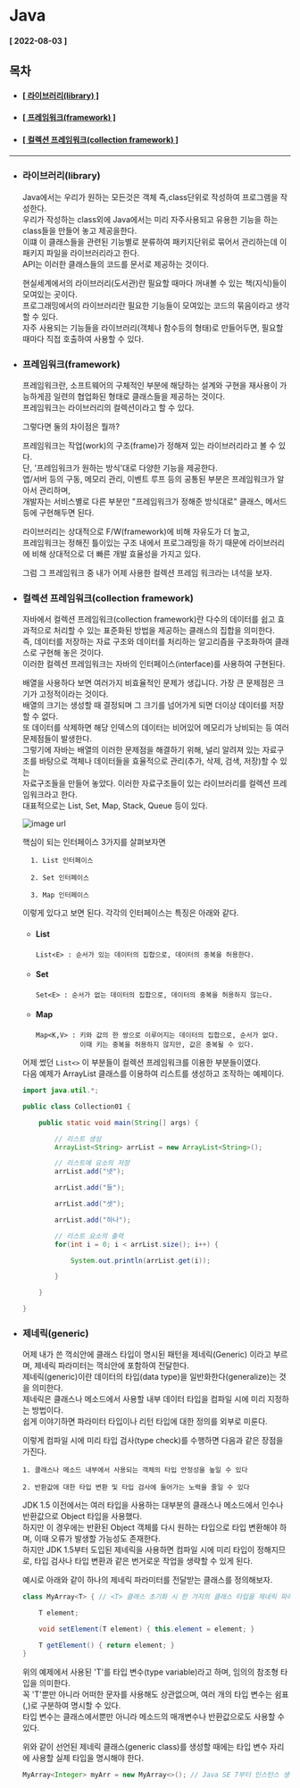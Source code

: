 # Java 
  
  #### [ 2022-08-03 ]  
  
  ## 목차  
  * #### [[ 라이브러리(library) ]](#라이브러리library)  
  * #### [[ 프레임워크(framework) ]](#프레임워크framework)  
  * #### [[ 컬렉션 프레임워크(collection framework) ]](#컬렉션-프레임워크collection-framework)  
    
      
---------------------------------------------------------------------------------------------------------------------------------------------------
  
* ### 라이브러리(library)  

  Java에서는 우리가 원하는 모든것은 객체 즉,class단위로 작성하여 프로그램을 작성한다.   
  우리가 작성하는 class외에 Java에서는 미리 자주사용되고 유용한 기능을 하는 class들을 만들어 놓고 제공을한다.   
  이떄 이 클래스들을 관련된 기능별로 분류하여 패키지단위로 묶어서 관리하는데 이 패키지 파일을 라이브러리라고 한다.   
  API는 이러한 클래스들의 코드를 문서로 제공하는 것이다.  
    
  현실세계에서의 라이브러리(도서관)란 필요할 때마다 꺼내볼 수 있는 책(지식)들이 모여있는 곳이다.  
  프로그래밍에서의 라이브러리란 필요한 기능들이 모여있는 코드의 묶음이라고 생각할 수 있다.  
  자주 사용되는 기능들을 라이브러리(객체나 함수등의 형태)로 만들어두면, 필요할 때마다 직접 호출하여 사용할 수 있다.  
  
* ### 프레임워크(framework)  

  프레임워크란, 소프트웨어의 구체적인 부분에 해당하는 설계와 구현을 재사용이 가능하게끔 일련의 협업화된 형태로 클래스들을 제공하는 것이다.  
  프레임워크는 라이브러리의 컬렉션이라고 할 수 있다.   
    
  그렇다면 둘의 차이점은 뭘까?  
    
  프레임워크는 작업(work)의 구조(frame)가 정해져 있는 라이브러리라고 볼 수 있다.  
  단, '프레임워크가 원하는 방식'대로 다양한 기능을 제공한다.  
  앱/서버 등의 구동, 메모리 관리, 이벤트 루프 등의 공통된 부분은 프레임워크가 알아서 관리하며,  
  개발자는 서비스별로 다른 부분만 "프레임워크가 정해준 방식대로" 클래스, 메서드 등에 구현해두면 된다.  

  라이브러리는 상대적으로 F/W(framework)에 비해 자유도가 더 높고,   
  프레임워크는 정해진 틀이있는 구조 내에서 프로그래밍을 하기 때문에 라이브러리에 비해 상대적으로 더 빠른 개발 효율성을 가지고 있다.  
    
  그럼 그 프레임워크 중 내가 어제 사용한 컬렉션 프레임 워크라는 녀석을 보자.  
    
* ### 컬렉션 프레임워크(collection framework)  

  자바에서 컬렉션 프레임워크(collection framework)란 다수의 데이터를 쉽고 효과적으로 처리할 수 있는 표준화된 방법을 제공하는 클래스의 집합을 의미한다.  
  즉, 데이터를 저장하는 자료 구조와 데이터를 처리하는 알고리즘을 구조화하여 클래스로 구현해 놓은 것이다.  
  이러한 컬렉션 프레임워크는 자바의 인터페이스(interface)를 사용하여 구현된다.  
    
  배열을 사용하다 보면 여러가지 비효율적인 문제가 생깁니다. 가장 큰 문제점은 크기가 고정적이라는 것이다.   
  배열의 크기는 생성할 때 결정되며 그 크기를 넘어가게 되면 더이상 데이터를 저장할 수 없다.   
  또 데이터를 삭제하면 해당 인덱스의 데이터는 비어있어 메모리가 낭비되는 등 여러 문제점들이 발생한다.   
  그렇기에 자바는 배열의 이러한 문제점을 해결하기 위해, 널리 알려져 있는 자료구조를 바탕으로 객체나 데이터들을 효율적으로 관리(추가, 삭제, 검색, 저장)할 수 있는   
  자료구조들을 만들어 놓았다. 이러한 자료구조들이 있는 라이브러리를 컬렉션 프레임워크라고 한다.   
  대표적으로는 List, Set, Map, Stack, Queue 등이 있다.  
    
  ![image url](https://github.com/12OneTwo12/TIL/blob/main/Java/img%20(1).png?raw=true)  
    
  핵심이 되는 인터페이스 3가지를 살펴보자면  
  
        1. List 인터페이스

        2. Set 인터페이스

        3. Map 인터페이스
  
  이렇게 있다고 보면 된다. 각각의 인터페이스는 특징은 아래와 같다.  
    
  * #### List  
    
    ```
    List<E> : 순서가 있는 데이터의 집합으로, 데이터의 중복을 허용한다.
    ```  
      
  * #### Set  

    ```
    Set<E> : 순서가 없는 데이터의 집합으로, 데이터의 중복을 허용하지 않는다.
    ```  
      
  * #### Map  

    ```
    Map<K,V> : 키와 값의 한 쌍으로 이루어지는 데이터의 집합으로, 순서가 없다.
               이때 키는 중복을 허용하지 않지만, 값은 중복될 수 있다.
    ```  
      
  어제 썼던 ``` List<> ``` 이 부분들이 컬렉션 프레임워크를 이용한 부분들이였다.  
  다음 예제가 ArrayList 클래스를 이용하여 리스트를 생성하고 조작하는 예제이다.  
  
  ```java
  import java.util.*;

  public class Collection01 {

      public static void main(String[] args) {

          // 리스트 생성
          ArrayList<String> arrList = new ArrayList<String>();

          // 리스트에 요소의 저장
          arrList.add("넷");

          arrList.add("둘");

          arrList.add("셋");

          arrList.add("하나");

          // 리스트 요소의 출력
          for(int i = 0; i < arrList.size(); i++) {

              System.out.println(arrList.get(i));

          }

      }

  }
  ```  
    

* ### 제네릭(generic)  

  어제 내가 쓴 꺽쇠안에 클래스 타입이 명시된 패턴을 제네릭(Generic) 이라고 부르며, 제네릭 파라미터는 꺽쇠안에 포함하여 전달한다.  
  제네릭(generic)이란 데이터의 타입(data type)을 일반화한다(generalize)는 것을 의미한다.  
  제네릭은 클래스나 메소드에서 사용할 내부 데이터 타입을 컴파일 시에 미리 지정하는 방법이다.  
  쉽게 이야기하면 파라미터 타입이나 리턴 타입에 대한 정의를 외부로 미룬다.  
    
  이렇게 컴파일 시에 미리 타입 검사(type check)를 수행하면 다음과 같은 장점을 가진다.  
    
      1. 클래스나 메소드 내부에서 사용되는 객체의 타입 안정성을 높일 수 있다

      2. 반환값에 대한 타입 변환 및 타입 검사에 들어가는 노력을 줄일 수 있다
      
  JDK 1.5 이전에서는 여러 타입을 사용하는 대부분의 클래스나 메소드에서 인수나 반환값으로 Object 타입을 사용했다.  
  하지만 이 경우에는 반환된 Object 객체를 다시 원하는 타입으로 타입 변환해야 하며, 이때 오류가 발생할 가능성도 존재한다.  
  하지만 JDK 1.5부터 도입된 제네릭을 사용하면 컴파일 시에 미리 타입이 정해지므로, 타입 검사나 타입 변환과 같은 번거로운 작업을 생략할 수 있게 된다.  
    
  예시로 아래와 같이 하나의 제네릭 파라미터를 전달받는 클래스를 정의해보자.  
    
  ```java
  class MyArray<T> { // <T> 클래스 초기화 시 한 가지의 클래스 타입을 제네릭 파라미터로 받는다

      T element;

      void setElement(T element) { this.element = element; }

      T getElement() { return element; }
  }
  ```  
    
  위의 예제에서 사용된 'T'를 타입 변수(type variable)라고 하며, 임의의 참조형 타입을 의미한다.  
  꼭 'T'뿐만 아니라 어떠한 문자를 사용해도 상관없으며, 여러 개의 타입 변수는 쉼표(,)로 구분하여 명시할 수 있다.  
  타입 변수는 클래스에서뿐만 아니라 메소드의 매개변수나 반환값으로도 사용할 수 있다.   
    
  위와 같이 선언된 제네릭 클래스(generic class)를 생성할 때에는 타입 변수 자리에 사용할 실제 타입을 명시해야 한다. 
  ```java
  MyArray<Integer> myArr = new MyArray<>(); // Java SE 7부터 인스턴스 생성 시 타입을 추정할 수 있는 경우에는 타입을 생략할 수 있다.  
  ```  
  
